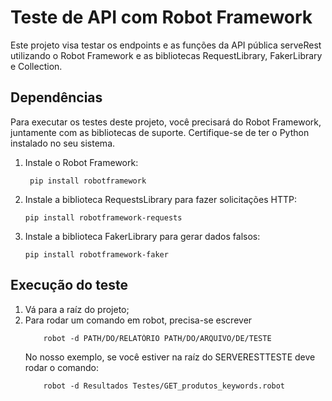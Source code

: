 # Teste de API com Robot Framework

Este projeto visa testar os endpoints e as funções da API pública serveRest utilizando o Robot Framework e as bibliotecas RequestLibrary, FakerLibrary e Collection.

## Dependências

Para executar os testes deste projeto, você precisará do Robot Framework, juntamente com as bibliotecas de suporte. Certifique-se de ter o Python instalado no seu sistema.

1. Instale o Robot Framework:

   ```
    pip install robotframework
   ```

2. Instale a biblioteca RequestsLibrary para fazer solicitações HTTP:
   ```
   pip install robotframework-requests
   ```
3. Instale a biblioteca FakerLibrary para gerar dados falsos:

   ```
   pip install robotframework-faker
   ```

## Execução do teste

1. Vá para a raíz do projeto;
2. Para rodar um comando em robot, precisa-se escrever
   ```
       robot -d PATH/DO/RELATÓRIO PATH/DO/ARQUIVO/DE/TESTE
   ```
   No nosso exemplo, se você estiver na raíz do SERVERESTTESTE deve rodar o comando:
   ```
       robot -d Resultados Testes/GET_produtos_keywords.robot
   ```
